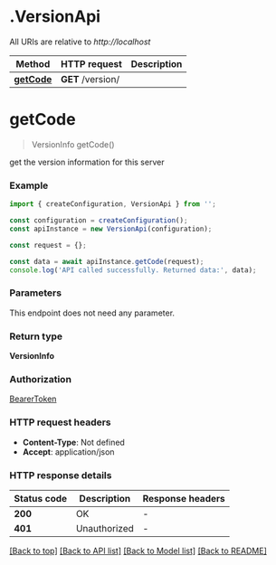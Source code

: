 # .VersionApi

All URIs are relative to *http://localhost*

Method | HTTP request | Description
------------- | ------------- | -------------
[**getCode**](VersionApi.md#getCode) | **GET** /version/ | 


# **getCode**
> VersionInfo getCode()

get the version information for this server

### Example


```typescript
import { createConfiguration, VersionApi } from '';

const configuration = createConfiguration();
const apiInstance = new VersionApi(configuration);

const request = {};

const data = await apiInstance.getCode(request);
console.log('API called successfully. Returned data:', data);
```


### Parameters
This endpoint does not need any parameter.


### Return type

**VersionInfo**

### Authorization

[BearerToken](README.md#BearerToken)

### HTTP request headers

 - **Content-Type**: Not defined
 - **Accept**: application/json


### HTTP response details
| Status code | Description | Response headers |
|-------------|-------------|------------------|
**200** | OK |  -  |
**401** | Unauthorized |  -  |

[[Back to top]](#) [[Back to API list]](README.md#documentation-for-api-endpoints) [[Back to Model list]](README.md#documentation-for-models) [[Back to README]](README.md)


